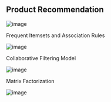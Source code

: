 ## Product Recommendation

![image](https://user-images.githubusercontent.com/78214709/122434527-611f2180-cfc1-11eb-9338-949d3c0ef12f.png)


Frequent Itemsets and Association Rules

![image](https://user-images.githubusercontent.com/78214709/122435152-f4585700-cfc1-11eb-8330-b74b5ecfdb57.png)


Collaborative Filtering Model

![image](https://user-images.githubusercontent.com/78214709/122435470-3aadb600-cfc2-11eb-8a96-ecbbd28c18bc.png)


Matrix Factorization

![image](https://user-images.githubusercontent.com/78214709/122435838-8b251380-cfc2-11eb-8c22-f8a65816b30b.png)



